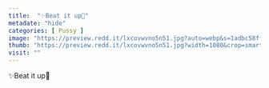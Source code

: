 ```yaml
---
title:  "✨Beat it up🥺"
metadate: "hide"
categories: [ Pussy ]
image: "https://preview.redd.it/lxcovwvno5n51.jpg?auto=webp&s=1adbc58ff8aab949e5c453c1431de2557710db5d"
thumb: "https://preview.redd.it/lxcovwvno5n51.jpg?width=1080&crop=smart&auto=webp&s=c308bba9914c2746bce6aec049097fb3a8bafca9"
visit: ""
---
```

✨Beat it up🥺
